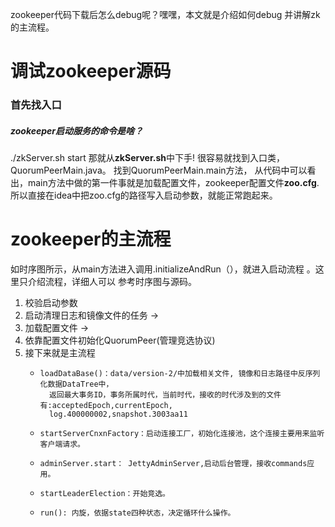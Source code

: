 zookeeper代码下载后怎么debug呢？嘿嘿，本文就是介绍如何debug 并讲解zk的主流程。

# 调试zookeeper源码  
### 首先找入口
#####  zookeeper启动服务的命令是啥？ 
  ./zkServer.sh start
那就从**zkServer.sh**中下手!  很容易就找到入口类，QuorumPeerMain.java。
找到QuorumPeerMain.main方法， 从代码中可以看出，main方法中做的第一件事就是加载配置文件，zookeeper配置文件**zoo.cfg**.
所以直接在idea中把zoo.cfg的路径写入启动参数，就能正常跑起来。

# zookeeper的主流程
如时序图所示，从main方法进入调用.initializeAndRun（），就进入启动流程 。这里只介绍流程，详细人可以  参考时序图与源码。
1. 校验启动参数 
2. 启动清理日志和镜像文件的任务 →
3. 加载配置文件 -> 
4. 依靠配置文件初始化QuorumPeer(管理竞选协议)
5. 接下来就是主流程
	- 	  loadDataBase()：data/version-2/中加载相关文件, 镜像和日志路径中反序列化数据DataTree中，
			返回最大事务ID，事务所属时代，当前时代，接收的时代涉及到的文件有:acceptedEpoch,currentEpoch,
			log.400000002,snapshot.3003aa11
	- 	  startServerCnxnFactory：启动连接工厂，初始化连接池，这个连接主要用来监听客户端请求。
	- 	  adminServer.start： JettyAdminServer,启动后台管理，接收commands应用。
	- 	  startLeaderElection：开始竞选。
	- 	  run(): 内旋，依据state四种状态，决定循环什么操作。
